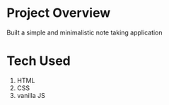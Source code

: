 # Project Overview
Built a simple and minimalistic note taking application


# Tech Used
1) HTML
2) CSS
3) vanilla JS
